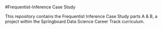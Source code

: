 #Frequentist-Inference Case Study

This repository contains the Frequentist Inference Case Study parts A & B, a project within the Springboard Data Science Career Track curriculum.
